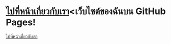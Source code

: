 <!DOCTYPE html>
<html lang="en">
<head>
    <meta charset="UTF-8">
    <meta name="viewport" content="width=device-width, initial-scale=1.0">
    <title>My Website</title>
</head>
<body>
    <h1><a href="login.html">ไปที่หน้าเกี่ยวกับเรา</a><เว็บไซต์ของฉันบน GitHub Pages!</h1>
    <p><a href="login.html">ไปที่หน้าเกี่ยวกับเรา</a></p>
</body>
</html>
